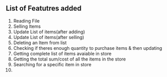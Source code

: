## List of Featutres added
<ol>
    <li>Reading File</li>
    <li>Selling Items</li>
    <li>Update List of items(after adding)</li>
    <li>Update List of items(after selling)</li>
    <li>Deleting an Item from list</li>
    <li>Checking if theres enough quantity to purchase items & then updating</li>
    <li>Getting complete list of items avaiable in store</li>
    <li>Getting the total sum/cost of all the items in the store</li>
    <li>Searching for a specific item in store</li>
    <li></li>
</ol>
